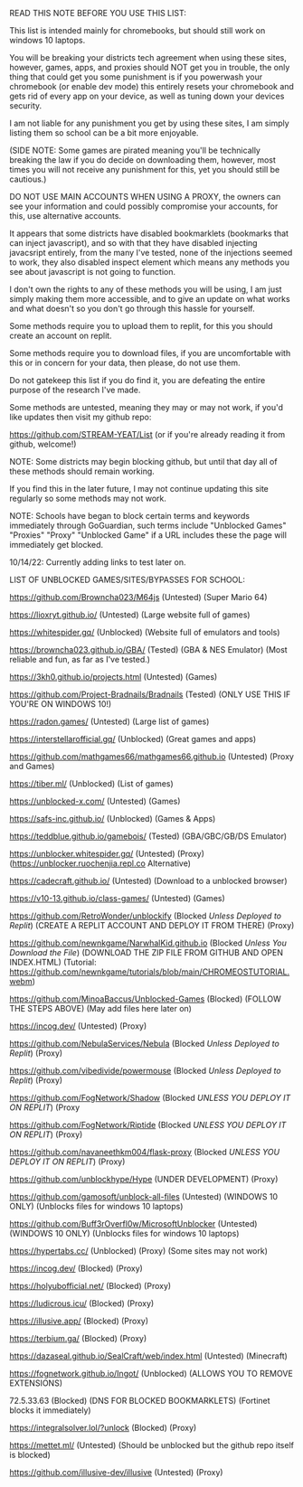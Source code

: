 READ THIS NOTE BEFORE YOU USE THIS LIST:

This list is intended mainly for chromebooks, but should still work on windows 10 laptops. 

You will be breaking your districts tech agreement when using these sites, however, games, apps, and proxies should NOT get you in trouble, the only thing that could get you some punishment is if you powerwash your chromebook (or enable dev mode) this entirely resets your chromebook and gets rid of every app on your device, as well as tuning down your devices security.

I am not liable for any punishment you get by using these sites, I am simply listing them so school can be a bit more enjoyable. 

(SIDE NOTE: Some games are pirated meaning you'll be technically breaking the law if you do decide on downloading them, however, most times you will not receive any punishment for this, yet you should still be cautious.)

DO NOT USE MAIN ACCOUNTS WHEN USING A PROXY, the owners can see your information and could possibly compromise your accounts, for this, use alternative accounts. 

It appears that some districts have disabled bookmarklets (bookmarks that can inject javascript), and so with that they have disabled injecting javacsript entirely, from the many I've tested, none of the injections seemed to work, they also disabled inspect element which means any methods you see about javascript is not going to function. 

I don't own the rights to any of these methods you will be using, I am just simply making them more accessible, and to give an update on what works and what doesn't so you don't go through this hassle for yourself.

Some methods require you to upload them to replit, for this you should create an account on replit. 

Some methods require you to download files, if you are uncomfortable with this or in concern for your data, then please, do not use them.

Do not gatekeep this list if you do find it, you are defeating the entire purpose of the research I've made.

Some methods are untested, meaning they may or may not work, if you'd like updates then visit my github repo: 

https://github.com/STREAM-YEAT/List (or if you're already reading it from github, welcome!) 

NOTE: Some districts may begin blocking github, but until that day all of these methods should remain working.

If you find this in the later future, I may not continue updating this site regularly so some methods may not work. 

NOTE: Schools have began to block certain terms and keywords immediately through GoGuardian, such terms include "Unblocked Games" "Proxies" "Proxy" "Unblocked Game" if a URL includes these the page will immediately get blocked.


10/14/22: Currently adding links to test later on.




LIST OF UNBLOCKED GAMES/SITES/BYPASSES FOR SCHOOL:


https://github.com/Browncha023/M64js (Untested) (Super Mario 64)

https://lioxryt.github.io/ (Untested) (Large website full of games)

https://whitespider.gq/ (Unblocked) (Website full of emulators and tools)

https://browncha023.github.io/GBA/ (Tested) (GBA & NES Emulator) (Most reliable and fun, as far as I've tested.) 

https://3kh0.github.io/projects.html (Untested) (Games) 

https://github.com/Project-Bradnails/Bradnails (Tested) (ONLY USE THIS IF YOU'RE ON WINDOWS 10!) 

https://radon.games/ (Untested) (Large list of games)

https://interstellarofficial.gq/ (Unblocked) (Great games and apps)

https://github.com/mathgames66/mathgames66.github.io (Untested) (Proxy and Games)

https://tiber.ml/ (Unblocked) (List of games)

https://unblocked-x.com/ (Untested) (Games)

https://safs-inc.github.io/ (Unblocked) (Games & Apps)

https://teddblue.github.io/gamebois/ (Tested) (GBA/GBC/GB/DS Emulator)

https://unblocker.whitespider.gq/ (Untested) (Proxy) (https://unblocker.ruochenjia.repl.co Alternative)

https://cadecraft.github.io/ (Untested) (Download to a unblocked browser) 

https://v10-13.github.io/class-games/ (Untested) (Games)

https://github.com/RetroWonder/unblockify (Blocked *Unless Deployed to Replit*) (CREATE A REPLIT ACCOUNT AND DEPLOY IT FROM THERE) (Proxy)

https://github.com/newnkgame/NarwhalKid.github.io (Blocked *Unless You Download the File*) (DOWNLOAD THE ZIP FILE FROM GITHUB AND OPEN INDEX.HTML) (Tutorial: https://github.com/newnkgame/tutorials/blob/main/CHROMEOSTUTORIAL.webm)

https://github.com/MinoaBaccus/Unblocked-Games (Blocked) (FOLLOW THE STEPS ABOVE) (May add files here later on)

https://incog.dev/ (Untested) (Proxy)

https://github.com/NebulaServices/Nebula (Blocked *Unless Deployed to Replit*) (Proxy)

https://github.com/vibedivide/powermouse (Blocked *Unless Deployed to Replit*) (Proxy)

https://github.com/FogNetwork/Shadow (Blocked *UNLESS YOU DEPLOY IT ON REPLIT*) (Proxy

https://github.com/FogNetwork/Riptide (Blocked *UNLESS YOU DEPLOY IT ON REPLIT*) (Proxy)

https://github.com/navaneethkm004/flask-proxy (Blocked *UNLESS YOU DEPLOY IT ON REPLIT*) (Proxy)

https://github.com/unblockhype/Hype (UNDER DEVELOPMENT) (Proxy)

https://github.com/gamosoft/unblock-all-files (Untested) (WINDOWS 10 ONLY) (Unblocks files for windows 10 laptops) 

https://github.com/Buff3rOverfl0w/MicrosoftUnblocker (Untested) (WINDOWS 10 ONLY) (Unblocks files for windows 10 laptops)

https://hypertabs.cc/ (Unblocked) (Proxy) (Some sites may not work) 

https://incog.dev/ (Blocked) (Proxy)

https://holyubofficial.net/ (Blocked) (Proxy)

https://ludicrous.icu/ (Blocked) (Proxy)

https://illusive.app/ (Blocked) (Proxy)

https://terbium.ga/ (Blocked) (Proxy)

https://dazaseal.github.io/SealCraft/web/index.html (Untested) (Minecraft)

https://fognetwork.github.io/Ingot/ (Unblocked) (ALLOWS YOU TO REMOVE EXTENSIONS)

72.5.33.63 (Blocked) (DNS FOR BLOCKED BOOKMARKLETS) (Fortinet blocks it immediately) 

https://integralsolver.lol/?unlock (Blocked) (Proxy) 

https://mettet.ml/ (Untested) (Should be unblocked but the github repo itself is blocked)

https://github.com/illusive-dev/illusive (Untested) (Proxy)
